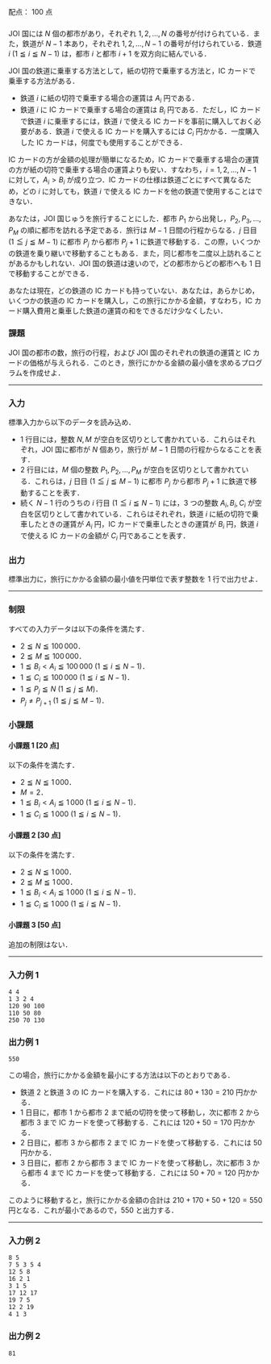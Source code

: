 配点： $100$ 点

###
JOI 国には $N$ 個の都市があり，それぞれ $1, 2, \ldots, N$ の番号が付けられている．また，鉄道が $N - 1$ 本あり，それぞれ $1, 2, \ldots, N - 1$ の番号が付けられている．鉄道 $i$ ($1 \leqq i \leqq N - 1$) は，都市 $i$ と都市 $i + 1$ を双方向に結んでいる．

JOI 国の鉄道に乗車する方法として，紙の切符で乗車する方法と，IC カードで乗車する方法がある．

- 鉄道 $i$ に紙の切符で乗車する場合の運賃は $A_i$ 円である．
- 鉄道 $i$ に IC カードで乗車する場合の運賃は $B_i$ 円である．ただし，IC カードで鉄道 $i$ に乗車するには，鉄道 $i$ で使える IC カードを事前に購入しておく必要がある．鉄道 $i$ で使える IC カードを購入するには $C_i$ 円かかる．一度購入した IC カードは，何度でも使用することができる．

IC カードの方が金額の処理が簡単になるため，IC カードで乗車する場合の運賃の方が紙の切符で乗車する場合の運賃よりも安い．すなわち，$i = 1, 2, \ldots, N - 1$ に対して，$A_i > B_i$ が成り立つ．IC カードの仕様は鉄道ごとにすべて異なるため，どの $i$ に対しても，鉄道 $i$ で使える IC カードを他の鉄道で使用することはできない．

あなたは，JOI 国じゅうを旅行することにした．都市 $P_1$ から出発し，$P_2, P_3, \ldots, P_M$ の順に都市を訪れる予定である．旅行は $M - 1$ 日間の行程からなる．$j$ 日目 ($1 \leqq j \leqq M - 1$) に都市 $P_j$ から都市 $P_j+1$ に鉄道で移動する．この際，いくつかの鉄道を乗り継いで移動することもある．また，同じ都市を二度以上訪れることがあるかもしれない．JOI 国の鉄道は速いので，どの都市からどの都市へも $1$ 日で移動することができる．

あなたは現在，どの鉄道の IC カードも持っていない．あなたは，あらかじめ，いくつかの鉄道の IC カードを購入し，この旅行にかかる金額，すなわち，IC カード購入費用と乗車した鉄道の運賃の和をできるだけ少なくしたい．

### 課題
JOI 国の都市の数，旅行の行程，および JOI 国のそれぞれの鉄道の運賃と IC カードの価格が与えられる．このとき，旅行にかかる金額の最小値を求めるプログラムを作成せよ．

---

### 入力
標準入力から以下のデータを読み込め．

- $1$ 行目には，整数 $N, M$ が空白を区切りとして書かれている．これらはそれぞれ，JOI 国に都市が $N$ 個あり，旅行が $M - 1$ 日間の行程からなることを表す．
- $2$ 行目には，$M$ 個の整数 $P_1, P_2, \ldots, P_M$ が空白を区切りとして書かれている．これらは，$j$ 日目 ($1 \leqq j \leqq M - 1$) に都市 $P_j$ から都市 $P_j+1$ に鉄道で移動することを表す．
- 続く $N - 1$ 行のうちの $i$ 行目 ($1 \leqq i \leqq N - 1$) には，$3$ つの整数 $A_i, B_i, C_i$ が空白を区切りとして書かれている．これらはそれぞれ，鉄道 $i$ に紙の切符で乗車したときの運賃が $A_i$ 円，IC カードで乗車したときの運賃が $B_i$ 円，鉄道 $i$ で使える IC カードの金額が $C_i$ 円であることを表す．

### 出力
標準出力に，旅行にかかる金額の最小値を円単位で表す整数を $1$ 行で出力せよ．

---

### 制限
すべての入力データは以下の条件を満たす．

- $2 \leqq N \leqq 100\,000$．
- $2 \leqq M \leqq 100\,000$．
- $1 \leqq B_i < A_i \leqq 100\,000$ ($1 \leqq i \leqq N - 1$)．
- $1 \leqq C_i \leqq 100\,000$ ($1 \leqq i \leqq N - 1$)．
- $1 \leqq P_j \leqq N$ ($1 \leqq j \leqq M$)．
- $P_j \neq P_{j + 1}$ ($1 \leqq j \leqq M - 1$)．

### 小課題
#### 小課題 1 [20 点]
以下の条件を満たす．

- $2 \leqq N \leqq 1\,000$．
- $M = 2$．
- $1 \leqq B_i < A_i \leqq 1\,000$ ($1 \leqq i \leqq N - 1$)．
- $1 \leqq C_i \leqq 1\,000$ ($1 \leqq i \leqq N - 1$)．

#### 小課題 2 [30 点]
以下の条件を満たす．

- $2 \leqq N \leqq 1\,000$．
- $2 \leqq M \leqq 1\,000$．
- $1 \leqq B_i < A_i \leqq 1\,000$ ($1 \leqq i \leqq N - 1$)．
- $1 \leqq C_i \leqq 1\,000$ ($1 \leqq i \leqq N - 1$)．

#### 小課題 3 [50 点]
追加の制限はない．

---

### 入力例 1
~~~
4 4
1 3 2 4
120 90 100
110 50 80
250 70 130
~~~

### 出力例 1
~~~
550
~~~

この場合，旅行にかかる金額を最小にする方法は以下のとおりである．

- 鉄道 $2$ と鉄道 $3$ の IC カードを購入する．これには $80 + 130 = 210$ 円かかる．
- $1$ 日目に，都市 $1$ から都市 $2$ まで紙の切符を使って移動し，次に都市 $2$ から都市 $3$ まで IC カードを使って移動する．これには $120 + 50 = 170$ 円かかる．
- $2$ 日目に，都市 $3$ から都市 $2$ まで IC カードを使って移動する．これには $50$ 円かかる．
- $3$ 日目に，都市 $2$ から都市 $3$ まで IC カードを使って移動し，次に都市 $3$ から都市 $4$ まで IC カードを使って移動する．これには $50 + 70 = 120$ 円かかる．

このように移動すると，旅行にかかる金額の合計は $210 + 170 + 50 + 120 = 550$ 円となる．これが最小であるので，$550$ と出力する．

---

### 入力例 2
~~~
8 5
7 5 3 5 4
12 5 8
16 2 1
3 1 5
17 12 17
19 7 5
12 2 19
4 1 3
~~~

### 出力例 2
~~~
81
~~~
